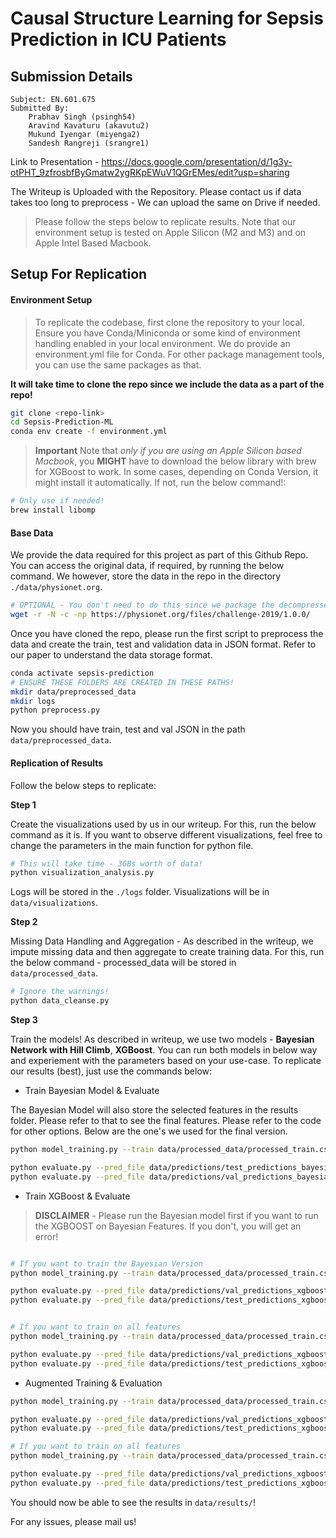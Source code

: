 # Causal Structure Learning for Sepsis Prediction in ICU Patients

## Submission Details

```
Subject: EN.601.675
Submitted By:
    Prabhav Singh (psingh54)
    Aravind Kavaturu (akavutu2)
    Mukund Iyengar (miyenga2)
    Sandesh Rangreji (srangre1)
```

Link to Presentation - https://docs.google.com/presentation/d/1g3y-otPHT_9zfrosbfByGmatw2ygRKpEWuV1QGrEMes/edit?usp=sharing

The Writeup is Uploaded with the Repository. Please contact us if data takes too long to preprocess - We can upload the same on Drive if needed.

> Please follow the steps below to replicate results. Note that our environment setup is tested on Apple Silicon (M2 and M3) and on Apple Intel Based Macbook.

## Setup For Replication

#### Environment Setup

> To replicate the codebase, first clone the repository to your local. Ensure you have Conda/Miniconda or some kind of environment handling enabled in your local environment. We do provide an environment.yml file for Conda. For other package management tools, you can use the same packages as that.

**It will take time to clone the repo since we include the data as a part of the repo!**

```bash
git clone <repo-link>
cd Sepsis-Prediction-ML
conda env create -f environment.yml
```

> **Important** Note that *only if you are using an Apple Silicon based Macbook*, you **MIGHT** have to download the below library with brew for XGBoost to work. In some cases, depending on Conda Version, it might install it automatically. If not, run the below command!:

```bash
# Only use if needed!
brew install libomp
```

#### Base Data

We provide the data required for this project as part of this Github Repo. You can access the original data, if required, by running the below command. We however, store the data in the repo in the directory ```./data/physionet.org```.

```bash
# OPTIONAL - You don't need to do this since we package the decompressed data as part of the repo.
wget -r -N -c -np https://physionet.org/files/challenge-2019/1.0.0/
```

Once you have cloned the repo, please run the first script to preprocess the data and create the train, test and validation data in JSON format. Refer to our paper to understand the data storage format.

```bash
conda activate sepsis-prediction
# ENSURE THESE FOLDERS ARE CREATED IN THESE PATHS!
mkdir data/preprocessed_data
mkdir logs
python preprocess.py
```

Now you should have train, test and val JSON in the path ```data/preprocessed_data```.

#### Replication of Results

Follow the below steps to replicate:

**Step 1**

Create the visualizations used by us in our writeup. For this, run the below command as it is. If you want to observe different visualizations, feel free to change the parameters in the main function for python file.

```bash
# This will take time - 3GBs worth of data!
python visualization_analysis.py
```

Logs will be stored in the ```./logs``` folder. Visualizations will be in ```data/visualizations```.

**Step 2**

Missing Data Handling and Aggregation - As described in the writeup, we impute missing data and then aggregate to create training data. For this, run the below command - processed_data will be stored in ```data/processed_data```.

```bash
# Ignore the warnings!
python data_cleanse.py
```

**Step 3**

Train the models! As described in writeup, we use two models - **Bayesian Network with Hill Climb**, **XGBoost**. You can run both models in below way and experiement with the parameters based on your use-case. To replicate our results (best), just use the commands below:

- Train Bayesian Model & Evaluate

The Bayesian Model will also store the selected features in the results folder. Please refer to that to see the final features. Please refer to the code for other options. Below are the one's we used for the final version.

```bash
python model_training.py --train data/processed_data/processed_train.csv --val data/processed_data/processed_val.csv --test data/processed_data/processed_test.csv --model bayesian --scoring_method "bicscore"

python evaluate.py --pred_file data/predictions/test_predictions_bayesian.csv --output_path data/results/test_evaluation_bayesian.txt
python evaluate.py --pred_file data/predictions/val_predictions_bayesian.csv --output_path data/results/val_evaluation_bayesian.txt
```

- Train XGBoost & Evaluate

> **DISCLAIMER** - Please run the Bayesian model first if you want to run the XGBOOST on Bayesian Features. If you don't, you will get an error!

```bash

# If you want to train the Bayesian Version
python model_training.py --train data/processed_data/processed_train.csv --val data/processed_data/processed_val.csv --test data/processed_data/processed_test.csv --model xgboost --gridcv True --use_graph_cols True

python evaluate.py --pred_file data/predictions/val_predictions_xgboost.csv --output_path data/results/val_evaluation_xgboost_bayesian.txt
python evaluate.py --pred_file data/predictions/test_predictions_xgboost.csv --output_path data/results/test_evaluation_xgboost_bayesian.txt
```

```bash

# If you want to train on all features
python model_training.py --train data/processed_data/processed_train.csv --val data/processed_data/processed_val.csv --test data/processed_data/processed_test.csv --model xgboost --gridcv True

python evaluate.py --pred_file data/predictions/val_predictions_xgboost.csv --output_path data/results/val_evaluation_xgboost_full.txt
python evaluate.py --pred_file data/predictions/test_predictions_xgboost.csv --output_path data/results/test_evaluation_xgboost_full.txt
```

- Augmented Training & Evaluation

```bash
python model_training.py --train data/processed_data/processed_train.csv --val data/processed_data/processed_val.csv --test data/processed_data/processed_test.csv --model xgboost --gridcv True --use_graph_cols True --augment True

python evaluate.py --pred_file data/predictions/val_predictions_xgboost.csv --output_path data/results/val_evaluation_xgboost_bayesian_augment.txt
python evaluate.py --pred_file data/predictions/test_predictions_xgboost.csv --output_path data/results/test_evaluation_xgboost_bayesian_augment.txt
```

```bash
# If you want to train on all features
python model_training.py --train data/processed_data/processed_train.csv --val data/processed_data/processed_val.csv --test data/processed_data/processed_test.csv --model xgboost --gridcv True --augment True

python evaluate.py --pred_file data/predictions/val_predictions_xgboost.csv --output_path data/results/val_evaluation_xgboost_full_augment.txt
python evaluate.py --pred_file data/predictions/test_predictions_xgboost.csv --output_path data/results/test_evaluation_xgboost_full_augment.txt
```

You should now be able to see the results in ``` data/results/ ```!

For any issues, please mail us!